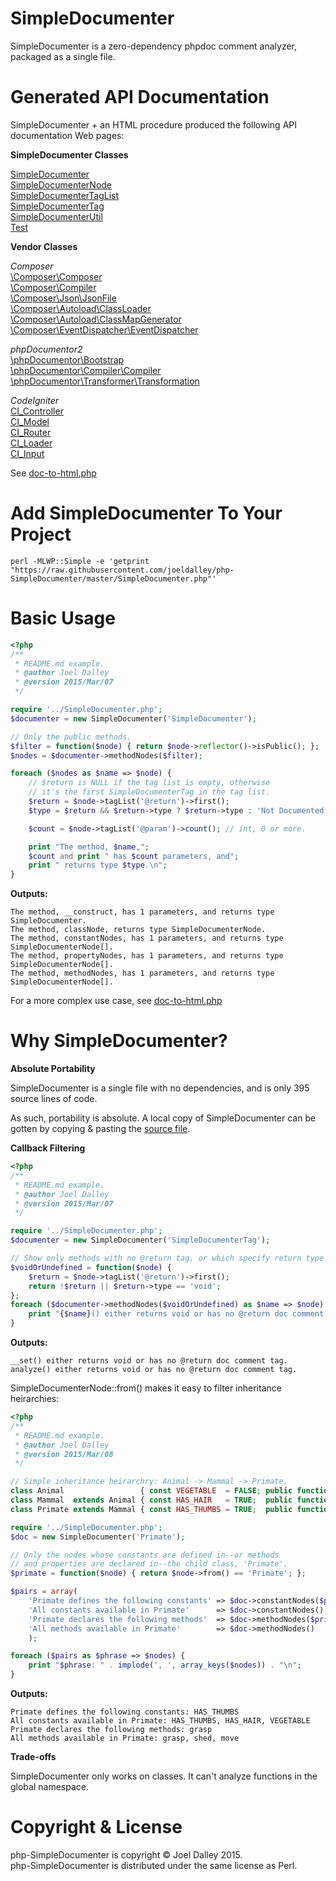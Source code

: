 SimpleDocumenter
================

SimpleDocumenter is a zero-dependency phpdoc comment analyzer, packaged as a single file.

Generated API Documentation
===========================

SimpleDocumenter + an HTML procedure produced the following API documentation Web pages:

<b>SimpleDocumenter Classes</b>

[SimpleDocumenter](https://joeldalley.github.io/php-SimpleDocumenter/html-output/SimpleDocumenter.php-SimpleDocumenter.html)<br/>[SimpleDocumenterNode](https://joeldalley.github.io/php-SimpleDocumenter/html-output/SimpleDocumenter.php-SimpleDocumenterNode.html)<br/>[SimpleDocumenterTagList](https://joeldalley.github.io/php-SimpleDocumenter/html-output/SimpleDocumenter.php-SimpleDocumenterTagList.html)<br/>[SimpleDocumenterTag](https://joeldalley.github.io/php-SimpleDocumenter/html-output/SimpleDocumenter.php-SimpleDocumenterTag.html)<br/>[SimpleDocumenterUtil](https://joeldalley.github.io/php-SimpleDocumenter/html-output/SimpleDocumenter.php-SimpleDocumenterUtil.html)<br/>[Test](https://joeldalley.github.io/php-SimpleDocumenter/html-output/test-classes-Test.class.php-Test.html)

<b>Vendor Classes</b>

<i>Composer</i><br/>[\Composer\Composer](https://joeldalley.github.io/php-SimpleDocumenter/html-output/Composer-src-Composer-Composer.php-Composer.html)<br/>[\Composer\Compiler](https://joeldalley.github.io/php-SimpleDocumenter/html-output/Composer-src-Composer-Compiler.php-Compiler.html)<br/>[\Composer\Json\JsonFile](https://joeldalley.github.io/php-SimpleDocumenter/html-output/Composer-src-Composer-Json-JsonFile.php-JsonFile.html)<br/>[\Composer\Autoload\ClassLoader](https://joeldalley.github.io/php-SimpleDocumenter/html-output/Composer-src-Composer-Autoload-ClassLoader.php-ClassLoader.html)<br/>[\Composer\Autoload\ClassMapGenerator](https://joeldalley.github.io/php-SimpleDocumenter/html-output/Composer-src-Composer-Autoload-ClassMapGenerator.php-ClassMapGenerator.html)<br/>[\Composer\EventDispatcher\EventDispatcher](https://joeldalley.github.io/php-SimpleDocumenter/html-output/Composer-src-Composer-EventDispatcher-EventDispatcher.php-EventDispatcher.html)

<i>phpDocumentor2</i><br/>[\phpDocumentor\Bootstrap](https://joeldalley.github.io/php-SimpleDocumenter/html-output/phpDocumentor2-src-phpDocumentor-Bootstrap.php-Bootstrap.html)<br/>[\phpDocumentor\Compiler\Compiler](https://joeldalley.github.io/php-SimpleDocumenter/html-output/phpDocumentor2-src-phpDocumentor-Compiler-Compiler.php-Compiler.html)<br/>[\phpDocumentor\Transformer\Transformation](https://joeldalley.github.io/php-SimpleDocumenter/html-output/phpDocumentor2-src-phpDocumentor-Transformer-Transformation.php-Transformation.html)

<i>CodeIgniter</i><br/>[CI_Controller](https://joeldalley.github.io/php-SimpleDocumenter/html-output/CodeIgniter-system-core-Controller.php-CI_Controller.html)<br/>[CI_Model](https://joeldalley.github.io/php-SimpleDocumenter/html-output/CodeIgniter-system-core-Model.php-CI_Model.html)<br/>[CI_Router](https://joeldalley.github.io/php-SimpleDocumenter/html-output/CodeIgniter-system-core-Router.php-CI_Router.html)<br/>[CI_Loader](https://joeldalley.github.io/php-SimpleDocumenter/html-output/CodeIgniter-system-core-Loader.php-CI_Loader.html)<br/>[CI_Input](https://joeldalley.github.io/php-SimpleDocumenter/html-output/CodeIgniter-system-core-Input.php-CI_Input.html)

See [doc-to-html.php](https://github.com/joeldalley/php-SimpleDocumenter/blob/master/doc-to-html.php)

Add SimpleDocumenter To Your Project
====================================
```
perl -MLWP::Simple -e 'getprint "https://raw.githubusercontent.com/joeldalley/php-SimpleDocumenter/master/SimpleDocumenter.php"'
```

Basic Usage
===========
```php
<?php
/**
 * README.md example.
 * @author Joel Dalley
 * @version 2015/Mar/07
 */

require '../SimpleDocumenter.php';
$documenter = new SimpleDocumenter('SimpleDocumenter');

// Only the public methods.
$filter = function($node) { return $node->reflector()->isPublic(); };
$nodes = $documenter->methodNodes($filter);

foreach ($nodes as $name => $node) {
    // $return is NULL if the tag list is empty, otherwise 
    // it's the first SimpleDocumenterTag in the tag list.
    $return = $node->tagList('@return')->first(); 
    $type = $return && $return->type ? $return->type : 'Not Documented';

    $count = $node->tagList('@param')->count(); // int, 0 or more.

    print "The method, $name,";
    $count and print " has $count parameters, and";
    print " returns type $type.\n";
}
```

<b>Outputs:</b>
```
The method, __construct, has 1 parameters, and returns type SimpleDocumenter.
The method, classNode, returns type SimpleDocumenterNode.
The method, constantNodes, has 1 parameters, and returns type SimpleDocumenterNode[].
The method, propertyNodes, has 1 parameters, and returns type SimpleDocumenterNode[].
The method, methodNodes, has 1 parameters, and returns type SimpleDocumenterNode[].
```

For a more complex use case, see [doc-to-html.php](https://github.com/joeldalley/php-SimpleDocumenter/blob/master/doc-to-html.php)

Why SimpleDocumenter?
=====================

<b>Absolute Portability</b>

SimpleDocumenter is a single file with no dependencies, and is only 395 source lines of code.

As such, portability is absolute. A local copy of SimpleDocumenter can be gotten by copying & pasting 
the [source file](https://raw.githubusercontent.com/joeldalley/php-SimpleDocumenter/master/SimpleDocumenter.php).

<b>Callback Filtering</b>
```php
<?php
/**
 * README.md example.
 * @author Joel Dalley
 * @version 2015/Mar/07
 */

require '../SimpleDocumenter.php';
$documenter = new SimpleDocumenter('SimpleDocumenterTag');

// Show only methods with no @return tag, or which specify return type 'void'.
$voidOrUndefined = function($node) {
    $return = $node->tagList('@return')->first();
    return !$return || $return->type == 'void';
};
foreach ($documenter->methodNodes($voidOrUndefined) as $name => $node) {
    print "{$name}() either returns void or has no @return doc comment tag.\n";
}
```

<b>Outputs:</b>
```
__set() either returns void or has no @return doc comment tag.
analyze() either returns void or has no @return doc comment tag.
```

SimpleDocumenterNode::from() makes it easy to filter inheritance heirarchies:

```php
<?php
/**
 * README.md example.
 * @author Joel Dalley
 * @version 2015/Mar/08
 */

// Simple inheritance heirarchry: Animal -> Mammal -> Primate.
class Animal                 { const VEGETABLE  = FALSE; public function move()  {} }
class Mammal  extends Animal { const HAS_HAIR   = TRUE;  public function shed()  {} }
class Primate extends Mammal { const HAS_THUMBS = TRUE;  public function grasp() {} }

require '../SimpleDocumenter.php';
$doc = new SimpleDocumenter('Primate');

// Only the nodes whose constants are defined in--or methods 
// and properties are declared in--the child class, 'Primate'.
$primate = function($node) { return $node->from() == 'Primate'; };

$pairs = array(
    'Primate defines the following constants' => $doc->constantNodes($primate),
    'All constants available in Primate'      => $doc->constantNodes(),
    'Primate declares the following methods'  => $doc->methodNodes($primate),
    'All methods available in Primate'        => $doc->methodNodes()
    );

foreach ($pairs as $phrase => $nodes) {
    print "$phrase: " . implode(', ', array_keys($nodes)) . "\n";
}
```

<b>Outputs:</b>
```
Primate defines the following constants: HAS_THUMBS
All constants available in Primate: HAS_THUMBS, HAS_HAIR, VEGETABLE
Primate declares the following methods: grasp
All methods available in Primate: grasp, shed, move
```

<b>Trade-offs</b>

SimpleDocumenter only works on classes. It can't analyze functions in the global namespace.

Copyright & License
===================

php-SimpleDocumenter is copyright &copy; Joel Dalley 2015.<br/>
php-SimpleDocumenter is distributed under the same license as Perl.